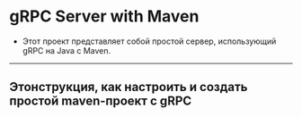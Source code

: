 # gRPC Server with Maven 
-  Этот проект представляет собой простой сервер, использующий gRPC на Java с Maven.
---
## Этонструкция, как настроить и создать простой maven-проект с gRPC
